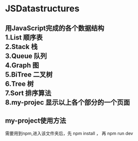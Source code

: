 # JSDatastructures  

用JavaScript完成的各个数据结构  
1.List 顺序表  
2.Stack 栈  
3.Queue 队列  
4.Graph 图  
5.BiTree 二叉树  
6.Tree 树  
7.Sort 排序算法  
8.my-projec 显示以上各个部分的一个页面  
---  
## my-project使用方法  
需要用到npm,进入该文件夹后，先 npm install ， 再 npm run dev
